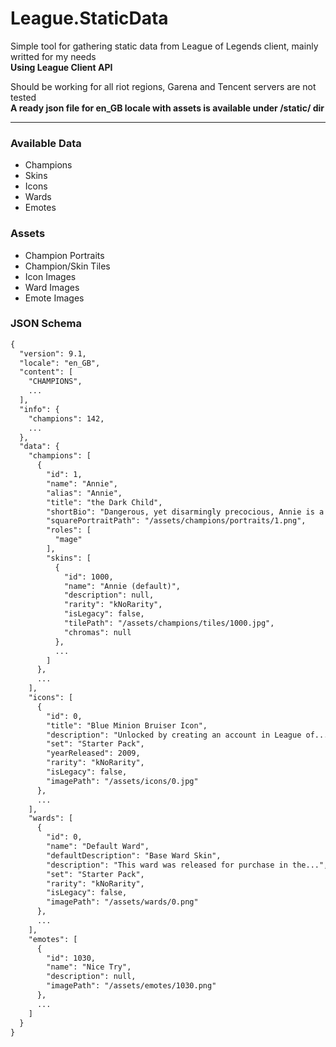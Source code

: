 # League.StaticData
Simple tool for gathering static data from League of Legends client, mainly writted for my needs\
**Using League Client API**

Should be working for all riot regions, Garena and Tencent servers are not tested\
**A ready json file for en_GB locale with assets is available under /static/ dir**

---

### Available Data
* Champions
* Skins
* Icons
* Wards
* Emotes

### Assets
* Champion Portraits
* Champion/Skin Tiles
* Icon Images
* Ward Images 
* Emote Images

### JSON Schema

```txt
{
  "version": 9.1,
  "locale": "en_GB",
  "content": [
    "CHAMPIONS",
    ...
  ],
  "info": {
    "champions": 142,
    ...
  },
  "data": {
    "champions": [
      {
        "id": 1,
        "name": "Annie",
        "alias": "Annie",
        "title": "the Dark Child",
        "shortBio": "Dangerous, yet disarmingly precocious, Annie is a child mage with...",
        "squarePortraitPath": "/assets/champions/portraits/1.png",
        "roles": [
          "mage"
        ],
        "skins": [
          {
            "id": 1000,
            "name": "Annie (default)",
            "description": null,
            "rarity": "kNoRarity",
            "isLegacy": false,
            "tilePath": "/assets/champions/tiles/1000.jpg",
            "chromas": null
          },
          ...
        ]
      },
      ...
    ],
    "icons": [
      {
        "id": 0,
        "title": "Blue Minion Bruiser Icon",
        "description": "Unlocked by creating an account in League of...",
        "set": "Starter Pack",
        "yearReleased": 2009,
        "rarity": "kNoRarity",
        "isLegacy": false,
        "imagePath": "/assets/icons/0.jpg"
      },
      ...
    ],
    "wards": [
      {
        "id": 0,
        "name": "Default Ward",
        "defaultDescription": "Base Ward Skin",
        "description": "This ward was released for purchase in the...",
        "set": "Starter Pack",
        "rarity": "kNoRarity",
        "isLegacy": false,
        "imagePath": "/assets/wards/0.png"
      },
      ...
    ],
    "emotes": [
      {
        "id": 1030,
        "name": "Nice Try",
        "description": null,
        "imagePath": "/assets/emotes/1030.png"
      },
      ...
    ]
  }
}
```
